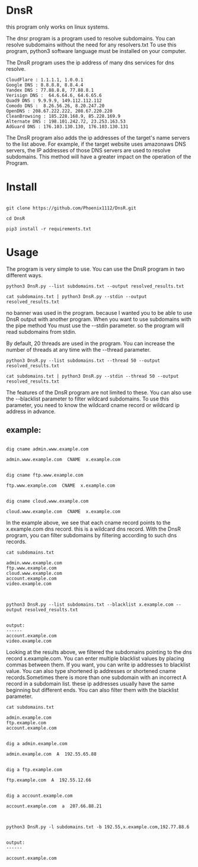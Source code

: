 # DnsR

this program only works on linux systems.

The dnsr program is a program used to resolve subdomains. You can resolve subdomains without the need for any resolvers.txt
To use this program, python3 software language must be installed on your computer.

The DnsR program uses the ip address of many dns services for dns resolve. 

```
CloudFlare : 1.1.1.1, 1.0.0.1
Google DNS : 8.8.8.8, 8.8.4.4
Yandex DNS : 77.88.8.8, 77.88.8.1
Verisign DNS :  64.6.64.6, 64.6.65.6
Quad9 DNS : 9.9.9.9, 149.112.112.112
Comodo DNS :  8.26.56.26, 8.20.247.20
OpenDNS : 208.67.222.222, 208.67.220.220
CleanBrowsing : 185.228.168.9, 85.228.169.9
Alternate DNS : 198.101.242.72, 23.253.163.53
AdGuard DNS : 176.103.130.130, 176.103.130.131
```

The DnsR program also adds the ip addresses of the target's name servers to the list above. For example, if the target website uses amazonaws DNS servers, the IP addresses of those DNS servers are used to resolve subdomains.
This method will have a greater impact on the operation of the Program.


# Install

```

git clone https://github.com/Phoenix1112/DnsR.git

cd DnsR

pip3 install -r requirements.txt

```

# Usage

The program is very simple to use. You can use the DnsR program in two different ways.

```
python3 DnsR.py --list subdomains.txt --output resolved_results.txt

cat subdomains.txt | python3 DnsR.py --stdin --output resolved_results.txt

```

no banner was used in the program.  because I wanted you to be able to use DnsR output with another program. When you want to use subdomains with the pipe method You must use the --stdin parameter. so the program will read subdomains from stdin.

By default, 20 threads are used in the program. You can increase the number of threads at any time with the --thread parameter.

```
python3 DnsR.py --list subdomains.txt --thread 50 --output resolved_results.txt

cat subdomains.txt | python3 DnsR.py --stdin --thread 50 --output resolved_results.txt

```

The features of the DnsR program are not limited to these. You can also use the --blacklist parameter to filter wildcard subdomains. To use this parameter, you need to know the wildcard cname record or wildcard ip address in advance.


example:
--------
```

dig cname admin.www.example.com

admin.www.example.com  CNAME  x.example.com


dig cname ftp.www.example.com

ftp.www.example.com  CNAME  x.example.com


dig cname cloud.www.example.com

cloud.www.example.com  CNAME  x.example.com

```

In the example above, we see that each cname record points to the x.example.com dns record. this is a wildcard dns record. 
With the DnsR program, you can filter subdomains by filtering according to such dns records.

```
cat subdomains.txt

admin.www.example.com
ftp.www.example.com 
cloud.www.example.com
account.example.com
video.example.com



python3 DnsR.py --list subdomains.txt --blacklist x.example.com --output resolved_results.txt


output:
------
account.example.com
video.example.com

```

Looking at the results above, we filtered the subdomains pointing to the dns record x.example.com. You can enter multiple blacklist values by placing commas between them. If you want, you can write ip addresses to blacklist value. You can also type shortened  ip addresses or shortened cname records.Sometimes there is more than one subdomain with an incorrect A record in a subdomain list. these ip addresses usually have the same beginning but different ends. You can also filter them with the blacklist parameter.

```
cat subdomains.txt

admin.example.com
ftp.example.com
account.example.com


dig a admin.example.com

admin.example.com  A  192.55.65.88


dig a ftp.example.com

ftp.example.com  A  192.55.12.66


dig a account.example.com

account.example.com  a  207.66.88.21



python3 DnsR.py -l subdomains.txt -b 192.55,x.example.com,192.77.88.6


output:
------

account.example.com

```

